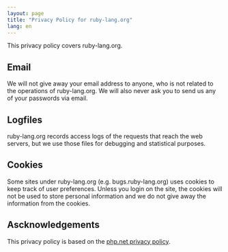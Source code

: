```yaml
---
layout: page
title: "Privacy Policy for ruby-lang.org"
lang: en
---
```


This privacy policy covers ruby-lang.org.

## Email

We will not give away your email address to anyone, who is not related to the operations of ruby-lang.org. We will also never ask you to send us any of your passwords via email.

## Logfiles

ruby-lang.org records access logs of the requests that reach the web servers, but we use those files for debugging and statistical purposes.

## Cookies

Some sites under ruby-lang.org (e.g. bugs.ruby-lang.org) uses cookies to keep track of user preferences. Unless you login on the site, the cookies will not be used to store personal information and we do not give away the information from the cookies.

## Ascknowledgements

This privacy policy is based on the [php.net privacy policy](https://www.php.net/privacy.php).

